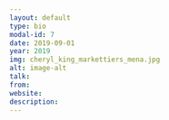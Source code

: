 ```yaml
---
layout: default
type: bio
modal-id: 7
date: 2019-09-01
year: 2019
img: cheryl_king_markettiers_mena.jpg
alt: image-alt
talk:
from:
website: 
description: 
---
```

